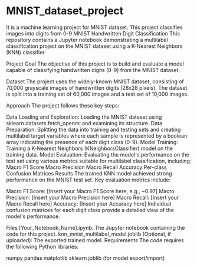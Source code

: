 # MNIST_dataset_project
It is a machine learning project for MNIST dataset. This project classifies images into digits from 0-9
MNIST Handwritten Digit Classification
This repository contains a Jupyter notebook demonstrating a multilabel classification project on the MNIST dataset using a K-Nearest Neighbors (KNN) classifier.

Project Goal
The objective of this project is to build and evaluate a model capable of classifying handwritten digits (0-9) from the MNIST dataset.

Dataset
The project uses the widely-known MNIST dataset, consisting of 70,000 grayscale images of handwritten digits (28x28 pixels). The dataset is split into a training set of 60,000 images and a test set of 10,000 images.

Approach
The project follows these key steps:

Data Loading and Exploration: Loading the MNIST dataset using sklearn.datasets.fetch_openml and examining its structure.
Data Preparation: Splitting the data into training and testing sets and creating multilabel target variables where each sample is represented by a boolean array indicating the presence of each digit class (0-9).
Model Training: Training a K-Nearest Neighbors (KNeighborsClassifier) model on the training data.
Model Evaluation: Evaluating the model's performance on the test set using various metrics suitable for multilabel classification, including:
Macro F1 Score
Macro Precision
Macro Recall
Accuracy
Per-class Confusion Matrices
Results
The trained KNN model achieved strong performance on the MNIST test set. Key evaluation metrics include:

Macro F1 Score: [Insert your Macro F1 Score here, e.g., ~0.97]
Macro Precision: [Insert your Macro Precision here]
Macro Recall: [Insert your Macro Recall here]
Accuracy: [Insert your Accuracy here]
Individual confusion matrices for each digit class provide a detailed view of the model's performance.

Files
[Your_Notebook_Name].ipynb: The Jupyter notebook containing the code for this project.
knn_mnist_multilabel_model.joblib (Optional, if uploaded): The exported trained model.
Requirements
The code requires the following Python libraries:

numpy
pandas
matplotlib
sklearn
joblib (for model export/import)
